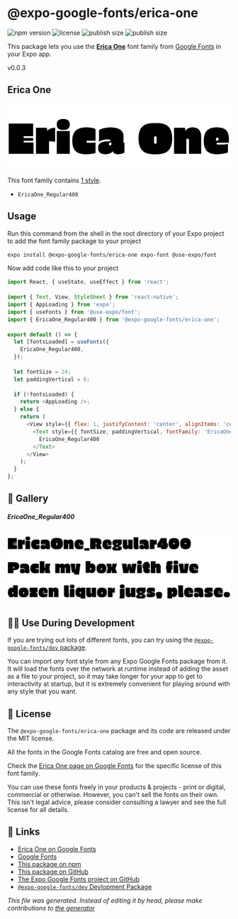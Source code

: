 # @expo-google-fonts/erica-one

![npm version](https://flat.badgen.net/npm/v/@expo-google-fonts/erica-one)
![license](https://flat.badgen.net/github/license/expo/google-fonts)
![publish size](https://flat.badgen.net/packagephobia/install/@expo-google-fonts/erica-one)
![publish size](https://flat.badgen.net/packagephobia/publish/@expo-google-fonts/erica-one)

This package lets you use the [**Erica One**](https://fonts.google.com/specimen/Erica+One) font family from [Google Fonts](https://fonts.google.com/) in your Expo app.

v0.0.3

## Erica One

![Erica One](./font-family.png)

This font family contains [1 style](#gallery).

- `EricaOne_Regular400`

## Usage

Run this command from the shell in the root directory of your Expo project to add the font family package to your project
```sh
expo install @expo-google-fonts/erica-one expo-font @use-expo/font
```

Now add code like this to your project
```js
import React, { useState, useEffect } from 'react';

import { Text, View, StyleSheet } from 'react-native';
import { AppLoading } from 'expo';
import { useFonts } from '@use-expo/font';
import { EricaOne_Regular400 } from '@expo-google-fonts/erica-one';

export default () => {
  let [fontsLoaded] = useFonts({
    EricaOne_Regular400,
  });

  let fontSize = 24;
  let paddingVertical = 6;

  if (!fontsLoaded) {
    return <AppLoading />;
  } else {
    return (
      <View style={{ flex: 1, justifyContent: 'center', alignItems: 'center' }}>
        <Text style={{ fontSize, paddingVertical, fontFamily: 'EricaOne_Regular400' }}>
          EricaOne_Regular400
        </Text>
      </View>
    );
  }
};

```

## 🔡 Gallery

##### EricaOne_Regular400
![EricaOne_Regular400](./718a969fb44854ce221ced461f15a49e4e53dea2478eb4fb6bac911b5dc5a99b.ttf.png)


## 👩‍💻 Use During Development

If you are trying out lots of different fonts, you can try using the [`@expo-google-fonts/dev` package](https://github.com/expo/google-fonts/tree/master/font-packages/dev#readme).

You can import *any* font style from any Expo Google Fonts package from it. It will load the fonts
over the network at runtime instead of adding the asset as a file to your project, so it may take longer
for your app to get to interactivity at startup, but it is extremely convenient
for playing around with any style that you want.

## 📖 License

The `@expo-google-fonts/erica-one` package and its code are released under the MIT license.

All the fonts in the Google Fonts catalog are free and open source.

Check the [Erica One page on Google Fonts](https://fonts.google.com/specimen/Erica+One) for the specific license of this font family.

You can use these fonts freely in your products & projects - print or digital, commercial or otherwise. However, you can't sell the fonts on their own. This isn't legal advice, please consider consulting a lawyer and see the full license for all details.

## 🔗 Links

- [Erica One on Google Fonts](https://fonts.google.com/specimen/Erica+One)
- [Google Fonts](https://fonts.google.com/)
- [This package on npm](https://www.npmjs.com/package/@expo-google-fonts/erica-one)
- [This package on GitHub](https://github.com/expo/google-fonts/tree/master/font-packages/erica-one)
- [The Expo Google Fonts project on GitHub](https://github.com/expo/google-fonts)
- [`@expo-google-fonts/dev` Devlopment Package](https://github.com/expo/google-fonts/tree/master/font-packages/dev)


*This file was generated. Instead of editing it by head, please make contributions to [the generator](https://github.com/expo/google-fonts/tree/master/packages/generator)*
